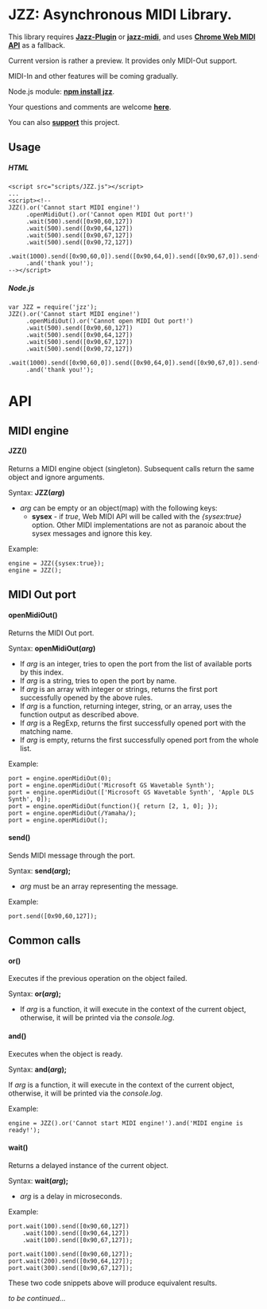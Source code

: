# JZZ: Asynchronous MIDI Library.

This library requires [**Jazz-Plugin**](http://jazz-soft.net)
or [**jazz-midi**](https://www.npmjs.com/package/jazz-midi),
and uses [**Chrome Web MIDI API**](http://webaudio.github.io/web-midi-api) as a fallback.

Current version is rather a preview. It provides only MIDI-Out support.

MIDI-In and other features will be coming gradually.

Node.js module: [**npm install jzz**](https://www.npmjs.com/package/jzz).

Your questions and comments are welcome [**here**](http://jazz-soft.org).

You can also [**support**](http://jazz-soft.net/donate) this project.

## Usage

##### HTML

    <script src="scripts/JZZ.js"></script>
    ...
    <script><!--
    JZZ().or('Cannot start MIDI engine!')
         .openMidiOut().or('Cannot open MIDI Out port!')
         .wait(500).send([0x90,60,127])
         .wait(500).send([0x90,64,127])
         .wait(500).send([0x90,67,127])
         .wait(500).send([0x90,72,127])
         .wait(1000).send([0x90,60,0]).send([0x90,64,0]).send([0x90,67,0]).send([0x90,72,0])
         .and('thank you!');
    --></script>

##### Node.js

    var JZZ = require('jzz');
    JZZ().or('Cannot start MIDI engine!')
         .openMidiOut().or('Cannot open MIDI Out port!')
         .wait(500).send([0x90,60,127])
         .wait(500).send([0x90,64,127])
         .wait(500).send([0x90,67,127])
         .wait(500).send([0x90,72,127])
         .wait(1000).send([0x90,60,0]).send([0x90,64,0]).send([0x90,67,0]).send([0x90,72,0])
         .and('thank you!');


# API

## MIDI engine

#### JZZ()
Returns a MIDI engine object (singleton).
Subsequent calls return the same object and ignore arguments.

Syntax: **JZZ(*arg*)**

- *arg* can be empty or an object(map) with the following keys:
  - **sysex** - if *true*, Web MIDI API will be called with the *{sysex:true}* option.
Other MIDI implementations are not as paranoic about the sysex messages and ignore this key.

Example:

    engine = JZZ({sysex:true});
    engine = JZZ();


## MIDI Out port

#### openMidiOut()
Returns the MIDI Out port.

Syntax: **openMidiOut(*arg*)**

- If *arg* is an integer, tries to open the port from the list of available ports by this index.
- If *arg* is a string, tries to open the port by name.
- If *arg* is an array with integer or strings, returns the first port successfully opened by the above rules.
- If *arg* is a function, returning integer, string, or an array, uses the function output as described above.
- If *arg* is a RegExp, returns the first successfully opened port with the matching name.
- If *arg* is empty, returns the first successfully opened port from the whole list.

Example:

    port = engine.openMidiOut(0);
    port = engine.openMidiOut('Microsoft GS Wavetable Synth');
    port = engine.openMidiOut(['Microsoft GS Wavetable Synth', 'Apple DLS Synth', 0]);
    port = engine.openMidiOut(function(){ return [2, 1, 0]; });
    port = engine.openMidiOut(/Yamaha/);
    port = engine.openMidiOut();

#### send()
Sends MIDI message through the port.

Syntax: **send(*arg*);**

- *arg* must be an array representing the message.

Example:

    port.send([0x90,60,127]);


## Common calls

#### or()
Executes if the previous operation on the object failed.

Syntax: **or(*arg*);**

- If *arg* is a function, it will execute in the context of the current object,
otherwise, it will be printed via the *console.log*.

#### and()
Executes when the object is ready.

Syntax: **and(*arg*);**

If *arg* is a function, it will execute in the context of the current object,
otherwise, it will be printed via the *console.log*.

Example:

    engine = JZZ().or('Cannot start MIDI engine!').and('MIDI engine is ready!');


#### wait()
Returns a delayed instance of the current object.

Syntax: **wait(*arg*);**

- *arg* is a delay in microseconds.

Example:

    port.wait(100).send([0x90,60,127])
        .wait(100).send([0x90,64,127])
        .wait(100).send([0x90,67,127]);
     
    port.wait(100).send([0x90,60,127]);
    port.wait(200).send([0x90,64,127]);
    port.wait(300).send([0x90,67,127]);

These two code snippets above will produce equivalent results.


*to be continued...*
